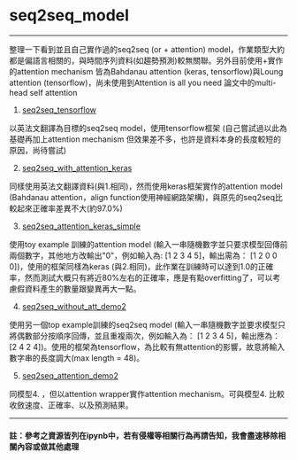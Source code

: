 # seq2seq_model
---

整理一下看到並且自己實作過的seq2seq (or + attention) model，作業類型大約都是偏語言相關的，與時間序列資料(如趨勢預測)較無關聯。另外目前使用+實作的attention mechanism 皆為Bahdanau attention (keras, tensorflow)與Loung attention (tensorflow)，尚未使用到Attention is all you need 論文中的multi-head self attention

1. [seq2seq_tensorflow](https://github.com/tan800630/seq2seq_model/blob/master/seq2seq_tensorflow.ipynb)

以英法文翻譯為目標的seq2seq model，使用tensorflow框架 (自己嘗試過以此為基礎再加上attention mechanism 但效果差不多，也許是資料本身的長度較短的原因，尚待嘗試)

2. [seq2seq_with_attention_keras](https://github.com/tan800630/seq2seq_model/blob/master/seq2seq_with_attention_keras.ipynb)

同樣使用英法文翻譯資料(與1.相同)，然而使用keras框架實作的attention model (Bahdanau attention，align function使用神經網路架構)，與原先的seq2seq比較起來正確率差異不大(約97.0%)

3. [seq2seq_attention_keras_simple](https://github.com/tan800630/seq2seq_model/blob/master/seq2seq_attention_keras_simple.ipynb)

使用toy example 訓練的attention model (輸入一串隨機數字並只要求模型回傳前兩個數字，其他地方改輸出"0"，例如輸入為: [1 2 3 4 5]，輸出需為： [1 2 0 0 0])，使用的框架同樣為keras (與2.相同)，此作業在訓練時可以達到1.0的正確率，然而測試大概只有將近80%左右的正確率，應是有點overfitting了，可以考慮假資料產生的數量跟變異再大一點。

4. [seq2seq_without_att_demo2](https://github.com/tan800630/seq2seq_model/blob/master/seq2seq_without_att_demo2.ipynb)

使用另一個top example訓練的seq2seq model (輸入一串隨機數字並要求模型只將偶數部分按順序回傳，並且重複兩次，例如輸入為： [1 2 3 4 5]，輸出應為： [2 4 2 4])。使用的框架為tensorflow，為比較有無attention的影響，故意將輸入數字串的長度調大(max length = 48)。

5. [seq2seq_attention_demo2](https://github.com/tan800630/seq2seq_model/blob/master/seq2seq_attention_demo2.ipynb)

同模型4. ，但以attention wrapper實作attention mechanism。可與模型4. 比較收斂速度、正確率、以及預測結果。

---
#### 註：參考之資源皆列在ipynb中，若有侵權等相關行為再請告知，我會盡速移除相關內容或做其他處理

